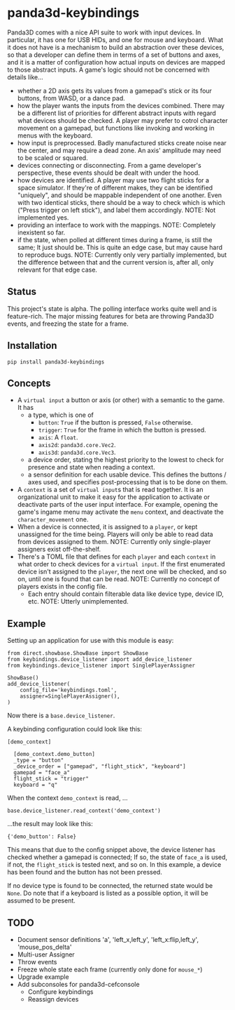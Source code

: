 panda3d-keybindings
===================

Panda3D comes with a nice API suite to work with input devices. In
particular, it has one for USB HIDs, and one for mouse and keyboard.
What it does not have is a mechanism to build an abstraction over these
devices, so that a developer can define them in terms of a set of
buttons and axes, and it is a matter of configuration how actual inputs
on devices are mapped to those abstract inputs. A game's logic should
not be concerned with details like...

* whether a 2D axis gets its values from a gamepad's stick or its four
  buttons, from WASD, or a dance pad.
* how the player wants the inputs from the devices combined. There may
  be a different list of priorities for different abstract inputs with
  regard what devices should be checked. A player may prefer to cotrol
  character movement on a gamepad, but functions like invoking and
  working in menus with the keyboard.
* how input is preprocessed. Badly manufactured sticks create noise near
  the center, and may require a dead zone. An axis' amplitude may need
  to be scaled or squared.
* devices connecting or disconnecting. From a game developer's
  perspective, these events should be dealt with under the hood.
* how devices are identified. A player may use two flight sticks for a
  space simulator. If they're of different makes, they can be identified
  "uniquely", and should be mappable independent of one another. Even
  with two identical sticks, there should be a way to check which is
  which ("Press trigger on left stick"), and label them accordingly.
  NOTE: Not implemented yes.
* providing an interface to work with the mappings. NOTE: Completely
  inexistent so far.
* if the state, when polled at different times during a frame, is still
  the same; It just should be. This is quite an edge case, but may cause
  hard to reproduce bugs. NOTE: Currently only very partially
  implemented, but the difference between that and the current version
  is, after all, only relevant for that edge case.


Status
------

This project's state is alpha. The polling interface works quite well and is feature-rich. The major missing features for beta are throwing Panda3D events, and freezing the state for a frame.


Installation
------------

`pip install panda3d-keybindings`


Concepts
--------

* A `virtual input` a button or axis (or other) with a semantic to the
  game. It has
  * a type, which is one of
    * `button`: `True` if the button is pressed, `False` otherwise.
    * `trigger`: `True` for the frame in which the button is pressed.
    * `axis`: A `float`.
    * `axis2d`: `panda3d.core.Vec2`.
    * `axis3d`: `panda3d.core.Vec3`.
  * a device order, stating the highest priority to the lowest to check
    for presence and state when reading a context.
  * a sensor definition for each usable device. This defines the
    buttons / axes used, and specifies post-processing that is to be
    done on them.
* A `context` is a set of `virtual input`s that is read together. It is
  an organizational unit to make it easy for the application to activate
  or deactivate parts of the user input interface. For example, opening
  the game's ingame menu may activate the `menu` context, and deactivate
  the `character_movement` one.
* When a device is connected, it is assigned to a `player`, or kept
  unassigned for the time being. Players will only be able to read data
  from devices assigned to them.
  NOTE: Currently only single-player assigners exist off-the-shelf.
* There's a TOML file that defines for each `player` and each `context`
  in what order to check devices for a `virtual input`. If the first
  enumerated device isn't assigned to the `player`, the next one will be
  checked, and so on, until one is found that can be read.
  NOTE: Currently no concept of players exists in the config file.
  * Each entry should contain filterable data like device type, device
    ID, etc.
    NOTE: Utterly unimplemented.


Example
-------

Setting up an application for use with this module is easy:

    from direct.showbase.ShowBase import ShowBase
    from keybindings.device_listener import add_device_listener
    from keybindings.device_listener import SinglePlayerAssigner

    ShowBase()
    add_device_listener(
        config_file='keybindings.toml',
        assigner=SinglePlayerAssigner(),
    )

Now there is a `base.device_listener`.

A keybinding configuration could look like this:

    [demo_context]
    
      [demo_context.demo_button]
      _type = "button"
      _device_order = ["gamepad", "flight_stick", "keyboard"]
      gamepad = "face_a"
      flight_stick = "trigger"
      keyboard = "q"


When the context `demo_context` is read, ...

    base.device_listener.read_context('demo_context')

...the result may look like this:

    {'demo_button': False}

This means that due to the config snippet above, the device listener has
checked whether a gamepad is connected; If so, the state of `face_a` is used, if not, the `flight_stick` is tested next, and so on. In this example, a device has been found and the button has not been pressed.

If no device type is found to be connected, the returned state would be `None`. Do note that if a keyboard is listed as a possible option, it will be assumed to be present.


TODO
----

* Document sensor definitions
  'a', 'left_x,left_y', 'left_x:flip,left_y', 'mouse_pos_delta'
* Multi-user Assigner
* Throw events
* Freeze whole state each frame (currently only done for `mouse_*`)
* Upgrade example
* Add subconsoles for panda3d-cefconsole
  * Configure keybindings
  * Reassign devices
